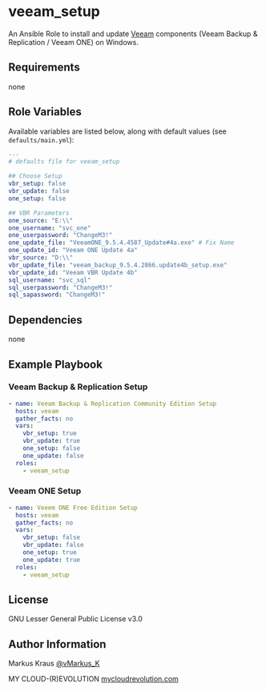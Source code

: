 # veeam_setup

An Ansible Role to install and update [Veeam](https://www.veeam.com) components (Veeam Backup & Replication / Veeam ONE) on Windows.

## Requirements

none

## Role Variables

Available variables are listed below, along with default values (see `defaults/main.yml`):

```yaml
---
# defaults file for veeam_setup

## Choose Setup
vbr_setup: false
vbr_update: false
one_setup: false

## VBR Parameters
one_source: "E:\\"
one_username: "svc_one"
one_userpassword: "ChangeM3!"
one_update_file: "VeeamONE_9.5.4.4587_Update#4a.exe" # Fix Name
one_update_id: "Veeam ONE Update 4a"
vbr_source: "D:\\"
vbr_update_file: "veeam_backup_9.5.4.2866.update4b_setup.exe"
vbr_update_id: "Veeam VBR Update 4b"
sql_username: "svc_sql"
sql_userpassword: "ChangeM3!"
sql_sapassword: "ChangeM3!"
```

## Dependencies

none

## Example Playbook

### Veeam Backup & Replication Setup

```yaml
- name: Veeam Backup & Replication Community Edition Setup
  hosts: veeam
  gather_facts: no
  vars:
    vbr_setup: true
    vbr_update: true
    one_setup: false
    one_update: false
  roles:
    - veeam_setup
```

### Veeam ONE Setup

```yaml
- name: Veeem ONE Free Edition Setup
  hosts: veeam
  gather_facts: no
  vars:
    vbr_setup: false
    vbr_update: false
    one_setup: true
    one_update: true
  roles:
    - veeam_setup
```

## License

GNU Lesser General Public License v3.0

## Author Information

Markus Kraus [@vMarkus_K](https://twitter.com/vMarkus_K)

MY CLOUD-(R)EVOLUTION [mycloudrevolution.com](http://mycloudrevolution.com/)